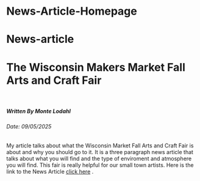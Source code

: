 # News-Article-Homepage
# News-article
<!DOCTYPE html>
<html lang="en-US">
    <head>
       <h1> The Wisconsin Makers Market Fall Arts and Craft Fair</h1>
        <meta charset="UTF-8">
        <meta name="viewport" content="width=device-width, initial-scale=1.0">
        <meta name="keywords" content="Arts, Craft, Wisconsin">
    </head>
<body>
    <br/>
    <h5>Written By Monte Lodahl</h5>
    <h6>Date: 09/05/2025</h6>
</body>
<body>
    <p>My article talks about what the Wisconsin Market Fall Arts and Craft Fair is about and why you should go to it. It is a three paragraph news article that talks about what you will find and the type of enviroment and atmosphere you will find. This fair is really helpful for our small town artists. Here is the link to the News Article <a href="Monte News article(4).html">click here</a> .</p>
</body>
</html>
